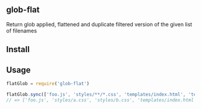 ## glob-flat

Return glob applied, flattened and duplicate filtered version of the given list of filenames

## Install

## Usage

```js
flatGlob = require('glob-flat')

flatGlob.sync(['foo.js', 'styles/**/*.css', 'templates/index.html', 'templates/**/*.html'])
// => ['foo.js', 'styles/a.css', 'styles/b.css', 'templates/index.html', 'templates/foo.html', 'templates/bar.html']
```
